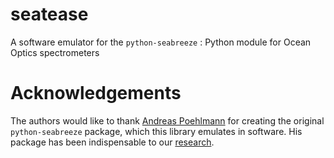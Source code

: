 # seatease
A software emulator for the `python-seabreeze` : Python module for Ocean Optics spectrometers



# Acknowledgements
The authors would like to thank [Andreas Poehlmann](https://github.com/ap--) for creating the original `python-seabreeze` package, which this library emulates in software. His package has been indispensable to our [research](http://sites.science.oregonstate.edu/~ostroveo/publications/index.html).
